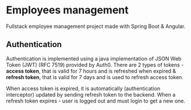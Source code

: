 # Employees management

Fullstack employee management project made with Spring Boot & Angular.

## Authentication

Authentication is implemented using a java implementation of JSON Web Token (JWT) (RFC 7519) provided by Auth0.
There are 2 types of tokens - **access token**, that is valid for 7 hours and is refreshed when expired & **refresh token**, that is valid for 7 days and is used to refresh access token.

When access token is expired, it is automatically (authentication interceptor) updated by sending refresh token to the backend. When a refresh token expires - user is logged out and must login to get a new one.
